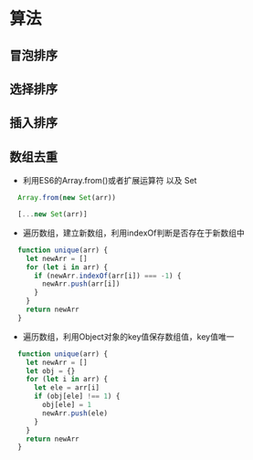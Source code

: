 # 算法

## 冒泡排序

## 选择排序

## 插入排序

## 数组去重

- 利用ES6的Array.from()或者扩展运算符 以及 Set
``` JavaScript
  Array.from(new Set(arr))
```
``` JavaScript
  [...new Set(arr)]
```

- 遍历数组，建立新数组，利用indexOf判断是否存在于新数组中
``` JavaScript
  function unique(arr) {
    let newArr = []
    for (let i in arr) {
      if (newArr.indexOf(arr[i]) === -1) {
        newArr.push(arr[i])
      }
    }
    return newArr
  }
```

- 遍历数组，利用Object对象的key值保存数组值，key值唯一
``` JavaScript
  function unique(arr) {
    let newArr = []
    let obj = {}
    for (let i in arr) {
      let ele = arr[i]
      if (obj[ele] !== 1) {
        obj[ele] = 1
        newArr.push(ele)
      }
    }
    return newArr
  }
```
